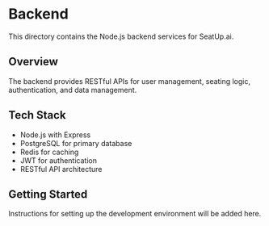 # Backend

This directory contains the Node.js backend services for SeatUp.ai.

## Overview
The backend provides RESTful APIs for user management, seating logic, authentication, and data management.

## Tech Stack
- Node.js with Express
- PostgreSQL for primary database
- Redis for caching
- JWT for authentication
- RESTful API architecture

## Getting Started
Instructions for setting up the development environment will be added here.
